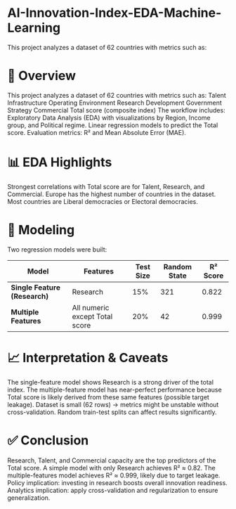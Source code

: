 # AI-Innovation-Index-EDA-Machine-Learning

This project analyzes a dataset of 62 countries with metrics such as:

# 📌 Overview
This project analyzes a dataset of 62 countries with metrics such as:
Talent
Infrastructure
Operating Environment
Research
Development
Government Strategy
Commercial
Total score (composite index)
The workflow includes:
Exploratory Data Analysis (EDA) with visualizations by Region, Income group, and Political regime.
Linear regression models to predict the Total score.
Evaluation metrics: R² and Mean Absolute Error (MAE).


# 📊 EDA Highlights
Strongest correlations with Total score are for Talent, Research, and Commercial.
Europe has the highest number of countries in the dataset.
Most countries are Liberal democracies or Electoral democracies.

# 🤖 Modeling
Two regression models were built:

| Model | Features | Test Size | Random State | R² Score |
|-------|----------|-----------|--------------|----------|
| **Single Feature (Research)** | Research | 15% | 321 | 0.822 |
| **Multiple Features** | All numeric except Total score | 20% | 42 | 0.999 |


# 📈 Interpretation & Caveats
The single-feature model shows Research is a strong driver of the total index.
The multiple-feature model has near-perfect performance because Total score is likely derived from these same features (possible target leakage).
Dataset is small (62 rows) → metrics might be unstable without cross-validation.
Random train-test splits can affect results significantly.

# ✅ Conclusion
Research, Talent, and Commercial capacity are the top predictors of the Total score.
A simple model with only Research achieves R² ≈ 0.82.
The multiple-features model achieves R² ≈ 0.999, likely due to target leakage.
Policy implication: investing in research boosts overall innovation readiness.
Analytics implication: apply cross-validation and regularization to ensure generalization.




